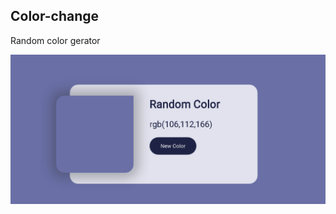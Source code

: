 ## Color-change
Random color gerator

![img](https://github.com/andreshurtadoo/Color-change/blob/master/imgColor.png)
